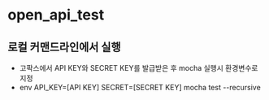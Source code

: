 # open_api_test

## 로컬 커맨드라인에서 실행
* 고팍스에서 API KEY와 SECRET KEY를 발급받은 후 mocha 실행시 환경변수로 지정
* env API_KEY=[API KEY] SECRET=[SECRET KEY] mocha test --recursive
